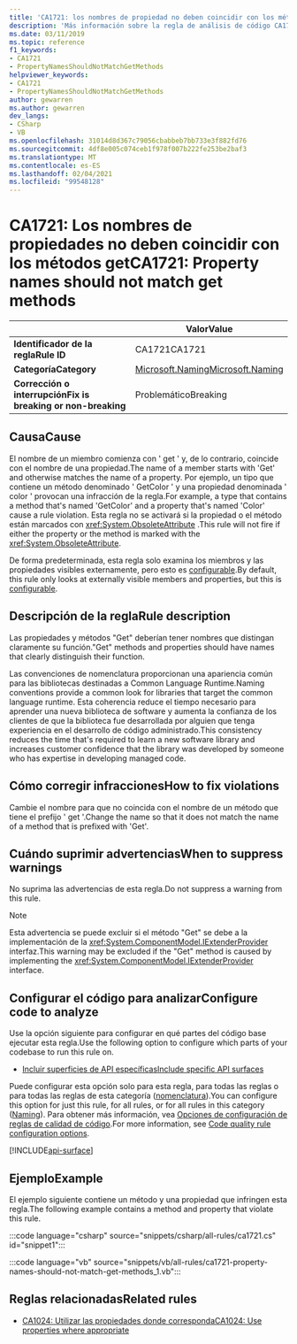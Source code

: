 ```yaml
---
title: 'CA1721: los nombres de propiedad no deben coincidir con los métodos GET (análisis de código)'
description: 'Más información sobre la regla de análisis de código CA1721: los nombres de propiedad no deben coincidir con los métodos Get'
ms.date: 03/11/2019
ms.topic: reference
f1_keywords:
- CA1721
- PropertyNamesShouldNotMatchGetMethods
helpviewer_keywords:
- CA1721
- PropertyNamesShouldNotMatchGetMethods
author: gewarren
ms.author: gewarren
dev_langs:
- CSharp
- VB
ms.openlocfilehash: 31014d8d367c79056cbabbeb7bb733e3f882fd76
ms.sourcegitcommit: 4df8e005c074ceb1f978f007b222fe253be2baf3
ms.translationtype: MT
ms.contentlocale: es-ES
ms.lasthandoff: 02/04/2021
ms.locfileid: "99548128"
---
```

# <a name="ca1721-property-names-should-not-match-get-methods"></a><span data-ttu-id="25a07-103">CA1721: Los nombres de propiedades no deben coincidir con los métodos get</span><span class="sxs-lookup"><span data-stu-id="25a07-103">CA1721: Property names should not match get methods</span></span>

| | <span data-ttu-id="25a07-104">Valor</span><span class="sxs-lookup"><span data-stu-id="25a07-104">Value</span></span> |
|-|-|
| <span data-ttu-id="25a07-105">**Identificador de la regla**</span><span class="sxs-lookup"><span data-stu-id="25a07-105">**Rule ID**</span></span> |<span data-ttu-id="25a07-106">CA1721</span><span class="sxs-lookup"><span data-stu-id="25a07-106">CA1721</span></span>|
| <span data-ttu-id="25a07-107">**Categoría**</span><span class="sxs-lookup"><span data-stu-id="25a07-107">**Category**</span></span> |[<span data-ttu-id="25a07-108">Microsoft.Naming</span><span class="sxs-lookup"><span data-stu-id="25a07-108">Microsoft.Naming</span></span>](naming-warnings.md)|
| <span data-ttu-id="25a07-109">**Corrección o interrupción**</span><span class="sxs-lookup"><span data-stu-id="25a07-109">**Fix is breaking or non-breaking**</span></span> |<span data-ttu-id="25a07-110">Problemático</span><span class="sxs-lookup"><span data-stu-id="25a07-110">Breaking</span></span>|

## <a name="cause"></a><span data-ttu-id="25a07-111">Causa</span><span class="sxs-lookup"><span data-stu-id="25a07-111">Cause</span></span>

<span data-ttu-id="25a07-112">El nombre de un miembro comienza con ' get ' y, de lo contrario, coincide con el nombre de una propiedad.</span><span class="sxs-lookup"><span data-stu-id="25a07-112">The name of a member starts with 'Get' and otherwise matches the name of a property.</span></span> <span data-ttu-id="25a07-113">Por ejemplo, un tipo que contiene un método denominado ' GetColor ' y una propiedad denominada ' color ' provocan una infracción de la regla.</span><span class="sxs-lookup"><span data-stu-id="25a07-113">For example, a type that contains a method that's named 'GetColor' and a property that's named 'Color' cause a rule violation.</span></span>
<span data-ttu-id="25a07-114">Esta regla no se activará si la propiedad o el método están marcados con <xref:System.ObsoleteAttribute> .</span><span class="sxs-lookup"><span data-stu-id="25a07-114">This rule will not fire if either the property or the method is marked with the <xref:System.ObsoleteAttribute>.</span></span>

<span data-ttu-id="25a07-115">De forma predeterminada, esta regla solo examina los miembros y las propiedades visibles externamente, pero esto es [configurable](#configure-code-to-analyze).</span><span class="sxs-lookup"><span data-stu-id="25a07-115">By default, this rule only looks at externally visible members and properties, but this is [configurable](#configure-code-to-analyze).</span></span>

## <a name="rule-description"></a><span data-ttu-id="25a07-116">Descripción de la regla</span><span class="sxs-lookup"><span data-stu-id="25a07-116">Rule description</span></span>

<span data-ttu-id="25a07-117">Las propiedades y métodos "Get" deberían tener nombres que distingan claramente su función.</span><span class="sxs-lookup"><span data-stu-id="25a07-117">"Get" methods and properties should have names that clearly distinguish their function.</span></span>

<span data-ttu-id="25a07-118">Las convenciones de nomenclatura proporcionan una apariencia común para las bibliotecas destinadas a Common Language Runtime.</span><span class="sxs-lookup"><span data-stu-id="25a07-118">Naming conventions provide a common look for libraries that target the common language runtime.</span></span> <span data-ttu-id="25a07-119">Esta coherencia reduce el tiempo necesario para aprender una nueva biblioteca de software y aumenta la confianza de los clientes de que la biblioteca fue desarrollada por alguien que tenga experiencia en el desarrollo de código administrado.</span><span class="sxs-lookup"><span data-stu-id="25a07-119">This consistency reduces the time that's required to learn a new software library and increases customer confidence that the library was developed by someone who has expertise in developing managed code.</span></span>

## <a name="how-to-fix-violations"></a><span data-ttu-id="25a07-120">Cómo corregir infracciones</span><span class="sxs-lookup"><span data-stu-id="25a07-120">How to fix violations</span></span>

<span data-ttu-id="25a07-121">Cambie el nombre para que no coincida con el nombre de un método que tiene el prefijo ' get '.</span><span class="sxs-lookup"><span data-stu-id="25a07-121">Change the name so that it does not match the name of a method that is prefixed with 'Get'.</span></span>

## <a name="when-to-suppress-warnings"></a><span data-ttu-id="25a07-122">Cuándo suprimir advertencias</span><span class="sxs-lookup"><span data-stu-id="25a07-122">When to suppress warnings</span></span>

<span data-ttu-id="25a07-123">No suprima las advertencias de esta regla.</span><span class="sxs-lookup"><span data-stu-id="25a07-123">Do not suppress a warning from this rule.</span></span>

> [!NOTE]
> <span data-ttu-id="25a07-124">Esta advertencia se puede excluir si el método "Get" se debe a la implementación de la <xref:System.ComponentModel.IExtenderProvider> interfaz.</span><span class="sxs-lookup"><span data-stu-id="25a07-124">This warning may be excluded if the "Get" method is caused by implementing the <xref:System.ComponentModel.IExtenderProvider> interface.</span></span>

## <a name="configure-code-to-analyze"></a><span data-ttu-id="25a07-125">Configurar el código para analizar</span><span class="sxs-lookup"><span data-stu-id="25a07-125">Configure code to analyze</span></span>

<span data-ttu-id="25a07-126">Use la opción siguiente para configurar en qué partes del código base ejecutar esta regla.</span><span class="sxs-lookup"><span data-stu-id="25a07-126">Use the following option to configure which parts of your codebase to run this rule on.</span></span>

- [<span data-ttu-id="25a07-127">Incluir superficies de API específicas</span><span class="sxs-lookup"><span data-stu-id="25a07-127">Include specific API surfaces</span></span>](#include-specific-api-surfaces)

<span data-ttu-id="25a07-128">Puede configurar esta opción solo para esta regla, para todas las reglas o para todas las reglas de esta categoría ([nomenclatura](naming-warnings.md)).</span><span class="sxs-lookup"><span data-stu-id="25a07-128">You can configure this option for just this rule, for all rules, or for all rules in this category ([Naming](naming-warnings.md)).</span></span> <span data-ttu-id="25a07-129">Para obtener más información, vea [Opciones de configuración de reglas de calidad de código](../code-quality-rule-options.md).</span><span class="sxs-lookup"><span data-stu-id="25a07-129">For more information, see [Code quality rule configuration options](../code-quality-rule-options.md).</span></span>

[!INCLUDE[api-surface](~/includes/code-analysis/api-surface.md)]

## <a name="example"></a><span data-ttu-id="25a07-130">Ejemplo</span><span class="sxs-lookup"><span data-stu-id="25a07-130">Example</span></span>

<span data-ttu-id="25a07-131">El ejemplo siguiente contiene un método y una propiedad que infringen esta regla.</span><span class="sxs-lookup"><span data-stu-id="25a07-131">The following example contains a method and property that violate this rule.</span></span>

:::code language="csharp" source="snippets/csharp/all-rules/ca1721.cs" id="snippet1":::

:::code language="vb" source="snippets/vb/all-rules/ca1721-property-names-should-not-match-get-methods_1.vb":::

## <a name="related-rules"></a><span data-ttu-id="25a07-132">Reglas relacionadas</span><span class="sxs-lookup"><span data-stu-id="25a07-132">Related rules</span></span>

- [<span data-ttu-id="25a07-133">CA1024: Utilizar las propiedades donde corresponda</span><span class="sxs-lookup"><span data-stu-id="25a07-133">CA1024: Use properties where appropriate</span></span>](ca1024.md)
